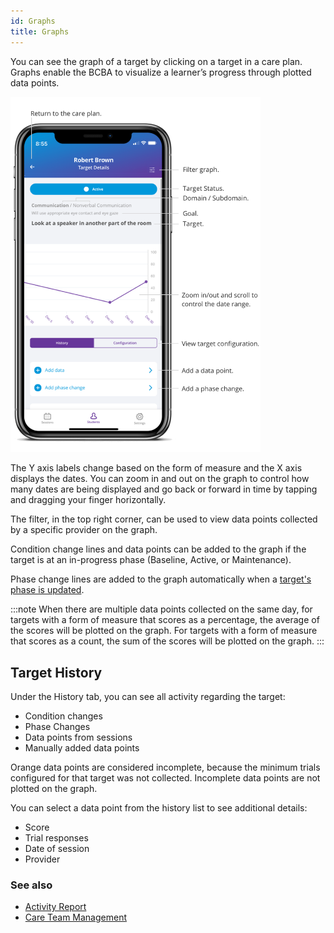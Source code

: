 ```yaml
---
id: Graphs
title: Graphs
---
```

You can see the graph of a target by clicking on a target in a care plan. Graphs enable the BCBA to visualize a learner’s progress through plotted data points.  

<img src="/img/TargetGraph.png" width="400" />

The Y axis labels change based on the form of measure and the X axis displays the dates. You can zoom in and out on the graph to control how many dates are being displayed and go back or forward in time by tapping and dragging your finger horizontally.  

The filter, in the top right corner, can be used to view data points collected by a specific provider on the graph. 

Condition change lines and data points can be added to the graph if the target is at an in-progress phase (Baseline, Active, or Maintenance).

Phase change lines are added to the graph automatically when a [target's phase is updated](../CarePlan/TargetStatuses.md/#change-a-targets-phase). 

:::note
When there are multiple data points collected on the same day, for targets with a form of measure that scores as a percentage, the average of the scores will be plotted on the graph. For targets with a form of measure that scores as a count, the sum of the scores will be plotted on the graph.
:::

## Target History

Under the History tab, you can see all activity regarding the target:  

- Condition changes 
- Phase Changes
- Data points from sessions 
- Manually added data points 

Orange data points are considered incomplete, because the minimum trials configured for that target was not collected. Incomplete data points are not plotted on the graph.

You can select a data point from the history list to see additional details:

- Score
- Trial responses
- Date of session
- Provider

### See also
- [Activity Report](Reports/ActivityReport.md)
- [Care Team Management](Reports/CareTeamManagement.md)
